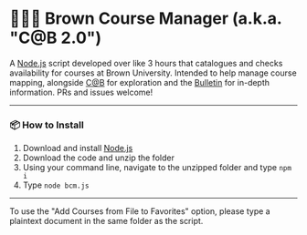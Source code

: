 # 🐻🐻‍❄️ Brown Course Manager (a.k.a. "C@B 2.0")
A [Node.js](https://nodejs.org/en/download) script developed over like 3 hours that catalogues and checks availability for courses at Brown University. Intended to help manage course mapping, alongside [C@B](https://cab.brown.edu/) for exploration and the [Bulletin](https://bulletin.brown.edu/) for in-depth information. PRs and issues welcome!

---
### 📦 How to Install
1. Download and install [Node.js](https://nodejs.org/en/download)
2. Download the code and unzip the folder
3. Using your command line, navigate to the unzipped folder and type `npm i`
4. Type `node bcm.js`
---

To use the "Add Courses from File to Favorites" option, please type a plaintext document in the same folder as the script.
